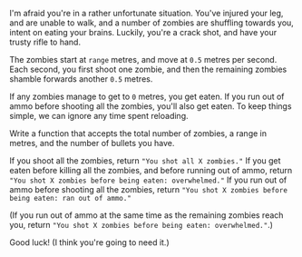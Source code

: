 I'm afraid you're in a rather unfortunate situation. You've injured your leg, and are unable to walk, and a number of zombies are shuffling towards you, intent on eating your brains. Luckily, you're a crack shot, and have your trusty rifle to hand.

The zombies start at `range` metres, and move at `0.5` metres per second. Each second, you first shoot one zombie, and then the remaining zombies shamble forwards another `0.5` metres.

If any zombies manage to get to `0` metres, you get eaten. If you run out of ammo before shooting all the zombies, you'll also get eaten. To keep things simple, we can ignore any time spent reloading.

Write a function that accepts the total number of zombies, a range in metres, and the number of bullets you have.

If you shoot all the zombies, return `"You shot all X zombies."`
If you get eaten before killing all the zombies, and before running out of ammo, return `"You shot X zombies before being eaten: overwhelmed."`
If you run out of ammo before shooting all the zombies, return `"You shot X zombies before being eaten: ran out of ammo."`

(If you run out of ammo at the same time as the remaining zombies reach you, return `"You shot X zombies before being eaten: overwhelmed."`.)

Good luck! (I think you're going to need it.)